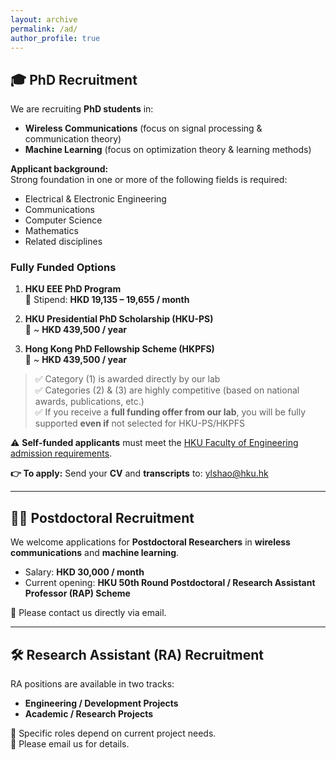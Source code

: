 ```yaml
---
layout: archive
permalink: /ad/
author_profile: true
---
```


## 🎓 PhD Recruitment

We are recruiting **PhD students** in:

- **Wireless Communications** (focus on signal processing & communication theory)  
- **Machine Learning** (focus on optimization theory & learning methods)

**Applicant background:**  
Strong foundation in one or more of the following fields is required:  
- Electrical & Electronic Engineering  
- Communications  
- Computer Science  
- Mathematics  
- Related disciplines  

### Fully Funded Options
1. **HKU EEE PhD Program**  
   📌 Stipend: **HKD 19,135 – 19,655 / month**  

2. **HKU Presidential PhD Scholarship (HKU-PS)**  
   📌 ~ **HKD 439,500 / year**  

3. **Hong Kong PhD Fellowship Scheme (HKPFS)**  
   📌 ~ **HKD 439,500 / year**  

> ✅ Category (1) is awarded directly by our lab  
> ✅ Categories (2) & (3) are highly competitive (based on national awards, publications, etc.)  
> ✅ If you receive a **full funding offer from our lab**, you will be fully supported **even if** not selected for HKU-PS/HKPFS  

⚠️ **Self-funded applicants** must meet the [HKU Faculty of Engineering admission requirements](https://engg.hku.hk/).  

**👉 To apply:** Send your **CV** and **transcripts** to: [ylshao@hku.hk](mailto:ylshao@hku.hk)

---

## 🧑‍🔬 Postdoctoral Recruitment

We welcome applications for **Postdoctoral Researchers** in **wireless communications** and **machine learning**.  

- Salary: **HKD 30,000 / month**  
- Current opening: **HKU 50th Round Postdoctoral / Research Assistant Professor (RAP) Scheme**  

📩 Please contact us directly via email.

---

## 🛠️ Research Assistant (RA) Recruitment

RA positions are available in two tracks:

- **Engineering / Development Projects**  
- **Academic / Research Projects**  

📌 Specific roles depend on current project needs.  
📩 Please email us for details.


